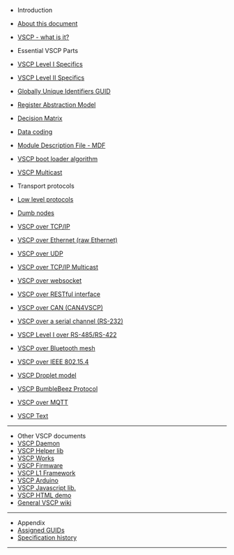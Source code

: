 * Introduction
 * [About this document](./README.md)
 * [VSCP - what is it?](./introduction.md)

* Essential VSCP Parts
 * [VSCP Level I Specifics](./vscp_level_i_specifics.md)
 * [VSCP Level II Specifics](./vscp_level_ii_specifics.md)
 * [Globally Unique Identifiers GUID](./vscp_globally_unique_identifiers.md)
 * [Register Abstraction Model](./vscp_register_abstraction_model.md)
 * [Decision Matrix](./vscp_decision_matrix.md)
 * [Data coding](./vscp_data_coding.md)
 * [Module Description File - MDF](./vscp_module_description_file.md)
 * [VSCP boot loader algorithm](./vscp_boot_loader_algorithm.md)
 * [VSCP Multicast](./vscp_multicast.md)

* Transport protocols
 * [Low level protocols](./physical_level_lower_level_protocols.md)
  * [Dumb nodes](./vscp_dumb.md)
  * [VSCP over TCP/IP](./vscp_over_tcp_ip.md)
  * [VSCP over Ethernet (raw Ethernet)](./vscp_over_ethernet_raw_ethernet.md)
  * [VSCP over UDP](./vscp_over_udp.md)
  * [VSCP over TCP/IP Multicast](./vscp_over_tcp_ip_multicast.md)
  * [VSCP over websocket](./vscp_websocket.md)
  * [VSCP over RESTful interface](./vscp_rest.md)
  * [VSCP over CAN (CAN4VSCP)](./vscp_over_can_can4vscp.md)
  * [VSCP over a serial channel (RS-232)](./vscp_over_a_serial_channel_rs-232.md)
  * [VSCP Level I over RS-485/RS-422](./vscp_level_i_over_rs-485_rs-422.md)
  * [VSCP over Bluetooth mesh](./vscp_over_bt_mesh.md)
  * [VSCP over IEEE 802.15.4](./vscp_over_ieee_802.15.4.md)
  * [VSCP Droplet model](./vscp_droplet_model.md)
  * [VSCP BumbleBeez Protocol](./vscp_bumblebeez_protocol.md)
  * [VSCP over MQTT](./vscp_over_mqtt.md)
  * [VSCP Text](./vscp_text.md)

----

* Other VSCP documents
 * [VSCP Daemon](https://grodansparadis.gitbooks.io/the-vscp-daemon/)
 * [VSCP Helper lib](https://grodansparadis.gitbooks.io/the-vscp-helper-library/)
 * [VSCP Works](https://www.vscp.org/docs/vscpworks/doku.php?id=start)
 * [VSCP Firmware](https://grodansparadis.gitbooks.io/vscp-firmware/)
 * [VSCP L1 Framework](https://github.com/BlueAndi/vscp-framework/blob/master/README.md)
 * [VSCP Arduino](https://github.com/BlueAndi/vscp-arduino)
 * [VSCP Javascript lib.](https://grodansparadis.gitbooks.io/the-vscp-javascript-library/)
 * [VSCP HTML demo](https://www.vscp.org/docs/html5/doku.php)
 * [General VSCP wiki](https://www.vscp.org/wiki/doku.php)

----

* Appendix
 * [Assigned GUIDs](appendix_a.md)
 * [Specification history](vscp_specification_history.md)

----


